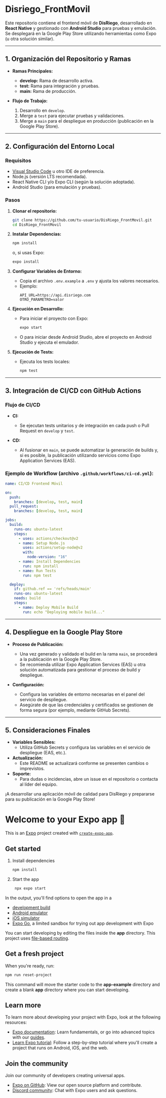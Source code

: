 # Disriego_FrontMovil

Este repositorio contiene el frontend móvil de **DisRiego**, desarrollado en **React Native** y gestionado con **Android Studio** para pruebas y emulación. Se desplegará en la Google Play Store utilizando herramientas como Expo (u otra solución similar).

---

## 1. Organización del Repositorio y Ramas

- **Ramas Principales:**

  - **develop:** Rama de desarrollo activa.
  - **test:** Rama para integración y pruebas.
  - **main:** Rama de producción.

- **Flujo de Trabajo:**
  1. Desarrollo en `develop`.
  2. Merge a `test` para ejecutar pruebas y validaciones.
  3. Merge a `main` para el despliegue en producción (publicación en la Google Play Store).

---

## 2. Configuración del Entorno Local

### Requisitos

- [Visual Studio Code](https://code.visualstudio.com/) u otro IDE de preferencia.
- Node.js (versión LTS recomendada).
- React Native CLI y/o Expo CLI (según la solución adoptada).
- Android Studio (para emulación y pruebas).

### Pasos

1. **Clonar el repositorio:**

   ```bash
   git clone https://github.com/tu-usuario/DisRiego_FrontMovil.git
   cd DisRiego_FrontMovil
   ```

2. **Instalar Dependencias:**

   ```bash
   npm install
   ```

   o, si usas Expo:

   ```bash
   expo install
   ```

3. **Configurar Variables de Entorno:**

   - Copia el archivo `.env.example` a `.env` y ajusta los valores necesarios.
   - Ejemplo:
     ```dotenv
     API_URL=https://api.disriego.com
     OTRO_PARAMETRO=valor
     ```

4. **Ejecución en Desarrollo:**

   - Para iniciar el proyecto con Expo:
     ```bash
     expo start
     ```
   - O para iniciar desde Android Studio, abre el proyecto en Android Studio y ejecuta el emulador.

5. **Ejecución de Tests:**
   - Ejecuta los tests locales:
     ```bash
     npm test
     ```

---

## 3. Integración de CI/CD con GitHub Actions

### Flujo de CI/CD

- **CI:**

  - Se ejecutan tests unitarios y de integración en cada push o Pull Request en `develop` y `test`.

- **CD:**
  - Al fusionar en `main`, se puede automatizar la generación de builds y, si es posible, la publicación utilizando servicios como Expo Application Services (EAS).

### Ejemplo de Workflow (archivo `.github/workflows/ci-cd.yml`):

```yaml
name: CI/CD Frontend Móvil

on:
  push:
    branches: [develop, test, main]
  pull_request:
    branches: [develop, test, main]

jobs:
  build:
    runs-on: ubuntu-latest
    steps:
      - uses: actions/checkout@v2
      - name: Setup Node.js
        uses: actions/setup-node@v2
        with:
          node-version: "16"
      - name: Install Dependencies
        run: npm install
      - name: Run Tests
        run: npm test

  deploy:
    if: github.ref == 'refs/heads/main'
    runs-on: ubuntu-latest
    needs: build
    steps:
      - name: Deploy Mobile Build
        run: echo "Deploying mobile build..."
```

---

## 4. Despliegue en la Google Play Store

- **Proceso de Publicación:**

  - Una vez generado y validado el build en la rama `main`, se procederá a la publicación en la Google Play Store.
  - Se recomienda utilizar Expo Application Services (EAS) u otra solución automatizada para gestionar el proceso de build y despliegue.

- **Configuración:**
  - Configura las variables de entorno necesarias en el panel del servicio de despliegue.
  - Asegúrate de que las credenciales y certificados se gestionen de forma segura (por ejemplo, mediante GitHub Secrets).

---

## 5. Consideraciones Finales

- **Variables Sensibles:**
  - Utiliza GitHub Secrets y configura las variables en el servicio de despliegue (EAS, etc.).
- **Actualización:**
  - Este README se actualizará conforme se presenten cambios o imprevistos.
- **Soporte:**
  - Para dudas o incidencias, abre un issue en el repositorio o contacta al líder del equipo.

¡A desarrollar una aplicación móvil de calidad para DisRiego y prepararse para su publicación en la Google Play Store!

# Welcome to your Expo app 👋

This is an [Expo](https://expo.dev) project created with [`create-expo-app`](https://www.npmjs.com/package/create-expo-app).

## Get started

1. Install dependencies

   ```bash
   npm install
   ```

2. Start the app

   ```bash
    npx expo start
   ```

In the output, you'll find options to open the app in a

- [development build](https://docs.expo.dev/develop/development-builds/introduction/)
- [Android emulator](https://docs.expo.dev/workflow/android-studio-emulator/)
- [iOS simulator](https://docs.expo.dev/workflow/ios-simulator/)
- [Expo Go](https://expo.dev/go), a limited sandbox for trying out app development with Expo

You can start developing by editing the files inside the **app** directory. This project uses [file-based routing](https://docs.expo.dev/router/introduction).

## Get a fresh project

When you're ready, run:

```bash
npm run reset-project
```

This command will move the starter code to the **app-example** directory and create a blank **app** directory where you can start developing.

## Learn more

To learn more about developing your project with Expo, look at the following resources:

- [Expo documentation](https://docs.expo.dev/): Learn fundamentals, or go into advanced topics with our [guides](https://docs.expo.dev/guides).
- [Learn Expo tutorial](https://docs.expo.dev/tutorial/introduction/): Follow a step-by-step tutorial where you'll create a project that runs on Android, iOS, and the web.

## Join the community

Join our community of developers creating universal apps.

- [Expo on GitHub](https://github.com/expo/expo): View our open source platform and contribute.
- [Discord community](https://chat.expo.dev): Chat with Expo users and ask questions.
